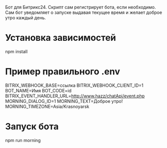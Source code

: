 Бот для Битрикс24. Скрипт сам регистрирует бота, если необходимо. Сам бот уведомляет о запуске выдавая текущее время и желает доброе утро каждый день.
# Установка зависимостей
npm install

# Пример правильного .env
BITRIX_WEBHOOK_BASE=ссылка
BITRIX_WEBHOOK_CLIENT_ID=1
BOT_NAME=Имя
BOT_CODE=id
BITRIX_EVENT_HANDLER_URL=http://www.hazz/chatApi/event.php
MORNING_DIALOG_ID=1
MORNING_TEXT=Доброе утро!
MORNING_TIMEZONE=Asia/Krasnoyarsk

# Запуск бота
npm run morning
